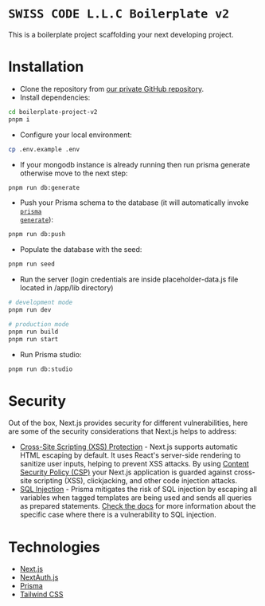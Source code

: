 # `SWISS CODE L.L.C Boilerplate v2`

This is a boilerplate project scaffolding your next developing project.

# Installation

- Clone the repository from [our private GitHub repository](https://github.com/SWISS-CODE-L-L-C/boilerplate-v2).
- Install dependencies:

```bash
cd boilerplate-project-v2
pnpm i
```

- Configure your local environment:

```bash
cp .env.example .env
```

- If your mongodb instance is already running then run prisma generate otherwise move to the next step:

```bash
pnpm run db:generate
```

- Push your Prisma schema to the database (it will automatically invoke <code>[prisma generate](https://www.prisma.io/docs/concepts/components/prisma-migrate/db-push)</code>):

```bash
pnpm run db:push
```

- Populate the database with the seed:

```bash
pnpm run seed
```

- Run the server (login credentials are inside placeholder-data.js file located in /app/lib directory)

```bash
# development mode
pnpm run dev

# production mode
pnpm run build
pnpm run start
```

- Run Prisma studio:

```bash
pnpm run db:studio
```

# Security

Out of the box, Next.js provides security for different vulnerabilities, here are some of the security considerations that Next.js helps to address:

- [Cross-Site Scripting (XSS) Protection](https://nextjs.org/docs/pages/building-your-application/configuring/content-security-policy) - Next.js supports automatic HTML escaping by default. It uses React's server-side rendering to sanitize user inputs, helping to prevent XSS attacks. By using [Content Security Policy (CSP)](https://developer.mozilla.org/en-US/docs/Web/HTTP/CSP) your Next.js application is guarded against cross-site scripting (XSS), clickjacking, and other code injection attacks.
- [SQL Injection](https://www.prisma.io/docs/concepts/components/prisma-client/raw-database-access#sql-injection) - Prisma mitigates the risk of SQL injection by escaping all variables when tagged templates are being used and sends all queries as prepared statements. [Check the docs](https://www.prisma.io/docs/concepts/components/prisma-client/raw-database-access#sql-injection) for more information about the specific case where there is a vulnerability to SQL injection.

# Technologies

- [Next.js](https://nextjs.org)
- [NextAuth.js](https://next-auth.js.org)
- [Prisma](https://prisma.io)
- [Tailwind CSS](https://tailwindcss.com)
